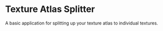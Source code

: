 # Texture Atlas Splitter
A basic application for splitting up your texture atlas to individual textures.
